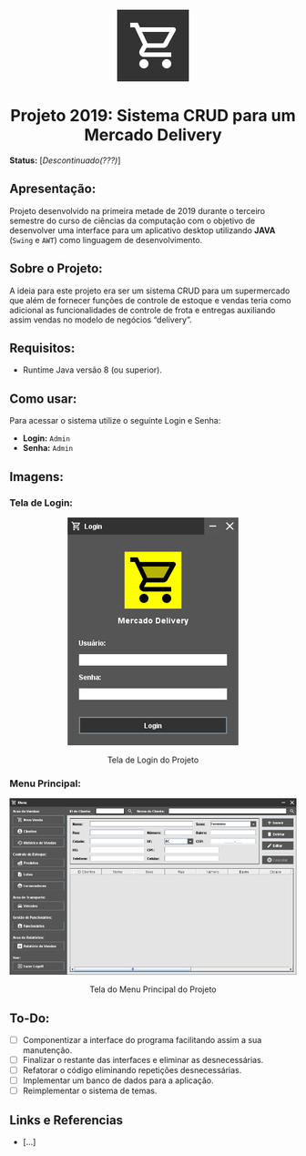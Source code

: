 <p align="center"><img src="Imagens/Icone_Aplicativo.png" alt="Logo Projeto 2019: Mercado Delivery"></p>

<h1 align="center">Projeto 2019: Sistema CRUD para um Mercado Delivery</h1>

**Status:** [*Descontinuado(???)*]

## Apresentação:

Projeto desenvolvido na primeira metade de 2019 durante o terceiro semestre do curso de ciências da computação com o objetivo de desenvolver uma interface para um aplicativo desktop utilizando **JAVA** (`Swing` e `AWT`) como linguagem de desenvolvimento.

## Sobre o Projeto:

A ideia para este projeto era ser um sistema CRUD para um supermercado que além de fornecer funções de controle de estoque e vendas teria como adicional as funcionalidades de controle de frota e entregas auxiliando assim vendas no modelo de negócios “delivery”.

## Requisitos:

- Runtime Java versão 8 (ou superior). 

## Como usar:

Para acessar o sistema utilize o seguinte Login e Senha:

- **Login:** `Admin`
- **Senha:** `Admin`

## Imagens:

### Tela de Login:

<p align="center"><img src="Imagens/Tela_Login.png" alt="Imagem da Tela de Login da Aplicação"></p>
<p align="center">Tela de Login do Projeto</p>

### Menu Principal:

<p align="center"><img src="Imagens/Tela_Menu.png" alt="Imagem do menu principal da Aplicação"></p>
<p align="center">Tela do Menu Principal do Projeto</p>

## To-Do:

- [ ] Componentizar a interface do programa facilitando assim a sua manutenção.
- [ ] Finalizar o restante das interfaces e eliminar as desnecessárias.
- [ ] Refatorar o código eliminando repetições desnecessárias.
- [ ] Implementar um banco de dados para a aplicação.
- [ ] Reimplementar o sistema de temas.

## Links e Referencias

- [...]
